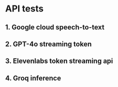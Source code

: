 # API tests

## 1. Google cloud speech-to-text

## 2. GPT-4o streaming token

## 3. Elevenlabs token streaming api

## 4. Groq inference